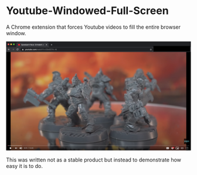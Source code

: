 # Youtube-Windowed-Full-Screen
A Chrome extension that forces Youtube videos to fill the entire browser window. 

![promo](promo.png?raw=true)

This was written not as a stable product but instead to demonstrate how easy it is to do.
